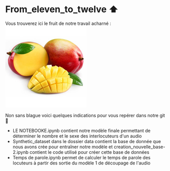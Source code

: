 # From_eleven_to_twelve :arrow_up:
Vous trouverez ici le fruit de notre travail acharné :    
![alt text](https://github.com/Louisedubois/From_eleven_to_twelve/blob/main/mangue.jpg)

Non sans blague voici quelques indications pour vous repérer dans notre git :kiss:
- LE NOTEBOOKE.ipynb contient notre modèle finale permettant de déterminer le nombre et le sexe des interlocuteurs d'un audio 
- Synthetic_dataset dans le dossier data contient la base de donnée que nous avons crée pour entraîner notre modèle et creation_nouvelle_base-2.ipynb contient le code utilisé pour créer cette base de données 
- Temps de parole.ipynb permet de calculer le temps de parole des locuteurs à partir des sortie du modèle 1 de découpage de l'audio 
